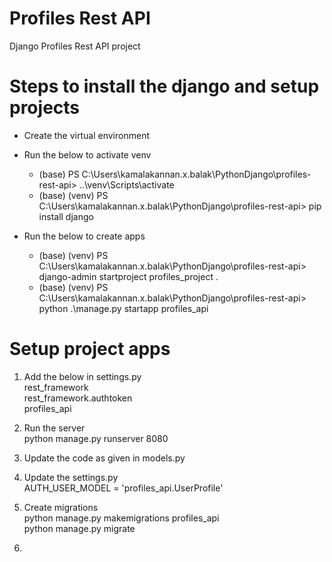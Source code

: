 # Profiles Rest API

Django Profiles Rest API project 

# Steps to install the django and setup projects
* Create the virtual environment
* Run the below to activate venv

  * (base) PS C:\Users\kamalakannan.x.balak\PythonDjango\profiles-rest-api> ..\venv\Scripts\activate
  * (base) (venv) PS C:\Users\kamalakannan.x.balak\PythonDjango\profiles-rest-api> pip install django

* Run the below to create apps
  * (base) (venv) PS C:\Users\kamalakannan.x.balak\PythonDjango\profiles-rest-api> django-admin startproject profiles_project .
  * (base) (venv) PS C:\Users\kamalakannan.x.balak\PythonDjango\profiles-rest-api> python .\manage.py startapp profiles_api

# Setup project apps
1. Add the below in settings.py  
rest_framework  
rest_framework.authtoken  
profiles_api  

2. Run the server  
   python manage.py runserver 8080

3. Update the code as given in models.py
4. Update the settings.py  
   AUTH_USER_MODEL = 'profiles_api.UserProfile'
5. Create migrations  
   python manage.py makemigrations profiles_api  
   python manage.py migrate
6. 
